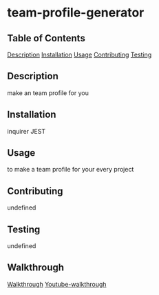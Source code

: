# team-profile-generator

## Table of Contents

[Description](#description)
[Installation](#installation)
[Usage](#usage)
[Contributing](#contributing)
[Testing](#testing)

## Description

make an team profile for you

## Installation

inquirer
JEST

## Usage

to make a team profile for your every project

## Contributing

undefined

## Testing

undefined

## Walkthrough

[Walkthrough](./assets/team-profile-walkthrough.mov)
[Youtube-walkthrough](https://youtu.be/vQSqKVMaBVA)
